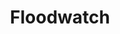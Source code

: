---
title:  "Floodwatch"
description: "How can we claim back the ownership over our online identity when most data systems are designed as black boxes? Floodwatch reverse-engineers targeted advertising by crowdsourcing data collection.<br/><br/>An extension for Chrome, Floodwatch collects ads served daily to its users, and visualizes them to allow their exploration. By taking part in this experiment, people can find out how their communities are targeted online, and what makes them unique in the eyes of the advertisers."

category: floodwatch
year: 2014-2016
for: "Ford Foundation"
for-link: "https://www.fordfoundation.org/"
with: "The OCR"
with-link: "https://ocr.nyc/"

press: <a target='_blank' href='https://www.washingtonpost.com/news/the-switch/wp/2014/10/15/turning-the-tables-on-online-advertisers-2'>Washington Post</a>, <a target='_blank' href='http://gizmodo.com/who-does-your-browser-history-say-you-are-1643372616'>Gizmodo</a>, <a target='_blank' href='https://www.fastcodesign.com/3036860/infographic-of-the-day/a-tool-to-track-the-advertisers-tracking-you'>Fast Company</a>, <a target='_blank' href='http://www.businessinsider.com/floodwatch-ad-tracking-chrome-extension-2014-10'>Business Insider</a>, <a target='_blank' href='https://flowingdata.com/2014/10/08/tracking-the-ad-industry/'>Flowing Data</a>
index: 4
images: ['https://player.vimeo.com/video/153158292', 'tumblr_nd3e28dCkB1stbx71o1_1280.jpg']
---